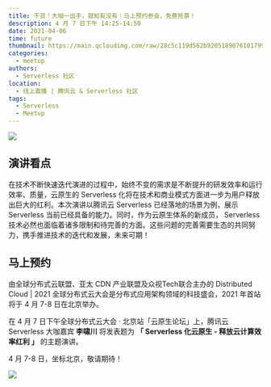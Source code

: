 ```yaml
---
title: 干货！大咖一出手，就知有没有｜马上预约参会，免费抢票！
description: 4 月 7 日下午 14:25-14:50
date: 2021-04-06 
time: future
thumbnail: https://main.qcloudimg.com/raw/28c5c119d562b9205189076101799846.jpg
categories:
  - meetup
authors:
  - Serverless 社区
location:
  - 线上直播 | 腾讯云 & Serverless 社区
tags:
  - Serverless
  - Meetup
---
```



![](https://main.qcloudimg.com/raw/6dcf6663272d2244745168b2ca964884.jpg)



## 演讲看点

在技术不断快速迭代演进的过程中，始终不变的需求是不断提升的研发效率和运行效率、质量，云原生的 Serverless 化将在技术和商业模式方面进一步为用户释放出巨大的红利。本次演讲以腾讯云 Serverless 已经落地的场景为例，展示 Serverless 当前已经具备的能力。同时，作为云原生体系的新成员， Serverless 技术必然也面临着诸多限制和待完善的方面。这些问题的完善需要生态的共同努力，携手推进技术的迭代和发展，未来可期！



## 马上预约

由全球分布式云联盟、亚太 CDN 产业联盟及众视Tech联合主办的 Distributed Cloud | 2021 全球分布式云大会是分布式应用架构领域的科技盛会，2021 年首站将于 4 月 7-8 日在北京举办。



在 4 月 7 日下午全球分布式云大会 · 北京站「云原生论坛」上，腾讯云 Serverless 大咖嘉宾 **李啸川** 将发表题为 **「 Serverless 化云原生 - 释放云计算效率红利 」** 的主题演讲。

4 月 7-8 日，坐标北京，敬请期待！

![](https://main.qcloudimg.com/raw/00e9f149a595664ec49d25eb4ffe0804.jpg)
